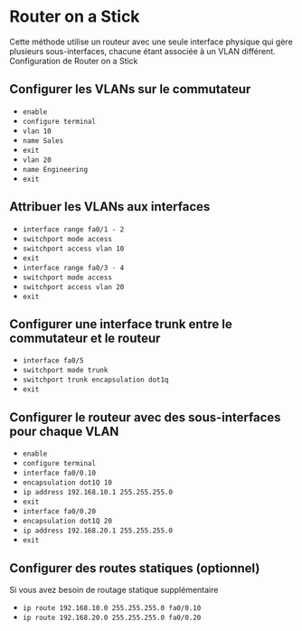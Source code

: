 # Router on a Stick
Cette méthode utilise un routeur avec une seule interface physique qui gère plusieurs sous-interfaces, chacune étant associée à un VLAN différent.
Configuration de Router on a Stick

## Configurer les VLANs sur le commutateur
- `enable`
- `configure terminal`
- `vlan 10`
- `name Sales`
- `exit`
- `vlan 20`
- `name Engineering`
- `exit`

## Attribuer les VLANs aux interfaces
- `interface range fa0/1 - 2`
- `switchport mode access`
- `switchport access vlan 10`
- `exit`
- `interface range fa0/3 - 4`
- `switchport mode access`
- `switchport access vlan 20`
- `exit`

## Configurer une interface trunk entre le commutateur et le routeur
- `interface fa0/5`
- `switchport mode trunk`
- `switchport trunk encapsulation dot1q`
- `exit`

## Configurer le routeur avec des sous-interfaces pour chaque VLAN
- `enable`
- `configure terminal`
- `interface fa0/0.10`
- `encapsulation dot1Q 10`
- `ip address 192.168.10.1 255.255.255.0`
- `exit`
- `interface fa0/0.20`
- `encapsulation dot1Q 20`
- `ip address 192.168.20.1 255.255.255.0`
- `exit`

## Configurer des routes statiques (optionnel)
Si vous avez besoin de routage statique supplémentaire
- `ip route 192.168.10.0 255.255.255.0 fa0/0.10`
- `ip route 192.168.20.0 255.255.255.0 fa0/0.20`
